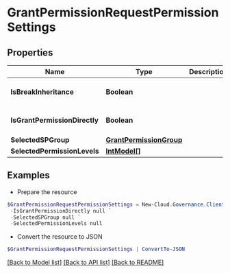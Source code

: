 # GrantPermissionRequestPermissionSettings
## Properties

Name | Type | Description | Notes
------------ | ------------- | ------------- | -------------
**IsBreakInheritance** | **Boolean** |  | [optional] [default to $false]
**IsGrantPermissionDirectly** | **Boolean** |  | [optional] [default to $false]
**SelectedSPGroup** | [**GrantPermissionGroup**](GrantPermissionGroup.md) |  | [optional] 
**SelectedPermissionLevels** | [**IntModel[]**](IntModel.md) |  | [optional] 

## Examples

- Prepare the resource
```powershell
$GrantPermissionRequestPermissionSettings = New-Cloud.Governance.ClientGrantPermissionRequestPermissionSettings  -IsBreakInheritance null `
 -IsGrantPermissionDirectly null `
 -SelectedSPGroup null `
 -SelectedPermissionLevels null
```

- Convert the resource to JSON
```powershell
$GrantPermissionRequestPermissionSettings | ConvertTo-JSON
```

[[Back to Model list]](../README.md#documentation-for-models) [[Back to API list]](../README.md#documentation-for-api-endpoints) [[Back to README]](../README.md)

